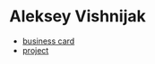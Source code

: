 # Aleksey Vishnijak
 
- [business card](https://alekseyok.github.io/business_card/ "click me")
- [project](https://alekseyok.github.io/project/ "click me")
